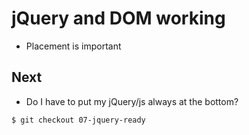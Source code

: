 # jQuery and DOM working
* Placement is important

## Next
* Do I have to put my jQuery/js always at the bottom?

`$ git checkout 07-jquery-ready`
